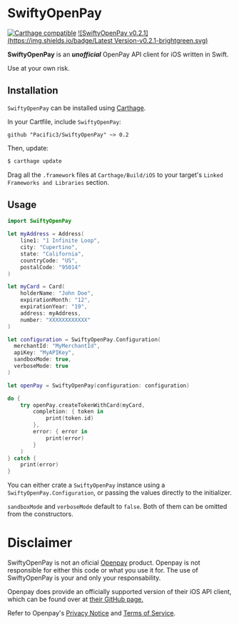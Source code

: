 # SwiftyOpenPay

[![Carthage compatible](https://img.shields.io/badge/Carthage-compatible-4BC51D.svg?style=flat)](https://github.com/Carthage/Carthage) [![SwiftyOpenPay v0.2.1](https://img.shields.io/badge/Latest Version-v0.2.1-brightgreen.svg)](https://github.com/Pacific3/SwiftyOpenPay/releases/tag/v0.2.1)

**SwiftyOpenPay** is an ***unofficial*** OpenPay API client for iOS written in Swift.

Use at your own risk.

## Installation

`SwiftyOpenPay` can be installed using [Carthage](https://github.com/Carthage/Carthage).

In your Cartfile, include `SwiftyOpenPay`:

```
github "Pacific3/SwiftyOpenPay" ~> 0.2
```

Then, update:

```bash
$ carthage update
```

Drag all the `.framework` files at `Carthage/Build/iOS` to your target's `Linked Frameworks and Libraries` section.

## Usage

```swift
import SwiftyOpenPay

let myAddress = Address(
    line1: "1 Infinite Loop",
    city: "Cupertino",
    state: "California",
    countryCode: "US",
    postalCode: "95014"
)

let myCard = Card(
    holderName: "John Doe",
    expirationMonth: "12",
    expirationYear: "19",
    address: myAddress,
    number: "XXXXXXXXXXXX"
)

let configuration = SwiftyOpenPay.Configuration(
  merchantId: "MyMerchantId",
  apiKey: "MyAPIKey",
  sandboxMode: true,
  verboseMode: true
)

let openPay = SwiftyOpenPay(configuration: configuration)

do {
    try openPay.createTokenWithCard(myCard,
        completion: { token in
            print(token.id)
        },
        error: { error in
            print(error)
        }
    )
} catch {
    print(error)
}
```

You can either crate a `SwiftyOpenPay` instance using a `SwiftyOpenPay.Configuration`, or passing the values directly to the initializer.

`sandboxMode` and `verboseMode` default to `false`. Both of them can be omitted from the constructors.

# Disclaimer
SwiftyOpenPay is not an oficial [Openpay](http://www.openpay.mx) product. Openpay is not responsible for either this code or what you use it for.
The use of SwiftyOpenPay is your and only your responsability.

Openpay does provide an officially supported version of their iOS API client, which can be found over at [their GitHub page.](https://github.com/open-pay/openpay-ios)

Refer to Openpay's [Privacy Notice](http://www.openpay.mx/aviso-de-privacidad.html) and [Terms of Service](http://www.openpay.mx/terminos-servicio.html).

